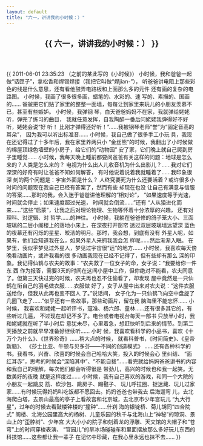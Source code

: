 ```yaml
---
layout: default
title: "六一，讲讲我的小时候：）"
---
```


<article class="post">
  <header class="post-header">
    <h1>{{ 六一，讲讲我的小时候：） }}</h1>
  </header>
  <div class="post-content">
    {{ 2011-06-01 23:35:23
（之前的某此写的《小时候》） 小时候，我和爸爸一起做“话匣子”，拿松香和焊锡焊接（我把它叫做“焊jian-”）， 听爸爸讲电阻上那些彩
色的线是什么意思，还有看他鼓弄电路板和上面那么多的元件 还有画的复杂的电路图。 小时候，我画了很多很多画，蜡笔的、水彩的、速
写的、素描的、国画的…… 爸爸把它们贴了家里的整整一面墙，每每让到家里来玩儿的小朋友羡慕不已，甚至有些嫉妒。 小时候，我弹钢
琴，白天爸爸妈妈不在家，我就弹给姥姥听，弹完了练习的曲目， 我就任意发挥，自我陶醉一番后问姥姥我弹得好不好听，姥姥会说“好
听！ 比刚才弹得还好听！”……我被钢琴老师“誉”为“固定音高的耳朵”， 因为我可以听出标准音…… 小时候，我自己做了很多手工小玩
具，我现在还记得过了十多年后，我在家里养两只小 “金丝熊”的时候，我翻出了小时候做的棉屋顶绿色墙壁的小房子，给它们的“动物园”
安了家，它们晚上就自己爬到房子里睡觉…… 小时候，我每天晚上睡前都要问爸爸有关这样的问题：地球是怎么来的？人类是怎么来的？
电视为什么出人儿收音机为什么出影儿？……我对它们深深的好奇有时让爸爸不知如何解答， 有时他说着说着我就睡着了……我印象很深
刻的两个问题是：宇宙外面是什么？ 人终究要死为什么还要活着？或许很多小时问的问题现在我自己已经有答案了，然而有些 却现在也没
让自己有满意与信服的答案……那时的我，会入迷于爸爸讲他理解的“相对论”， “如果速度等于光速，时间就会停止；如果速度超过光速，
时间就会倒流……”还有 “人从猿进化而来……”这些“启蒙”，让我之后对理论物理、生物等怀着十分浓厚的兴趣， 还有对理科、对逻辑、对
哲学……的神往。 小时候，我躺在爸爸修的鸽子笼大小、三面玻璃的二层小阁楼上的落地小床上，在深夜打开窗帘 透过双层玻璃墙远望深
蓝色的夜幕还有闪烁的星星、皎洁的明月。那时，我会想，到底有没有 外星人呢，如果有，他们会知道我在么，如果外星人来抓我我会怎
样呢……然后渐渐入眠。 在梦里，我似乎梦见过外星人，梦见过宇宙很“远”的地方…… 小时候，我喜欢每天傍晚看动画片，或许我看的很
多动画我现在已经不记得了，但有些却有那么 深的印象。我记得仙鹤与农夫的故事：“农夫救了一位女子的命，女子说：“我要给你一件东
西 作为报答，需要3天的时间在这间小屋中工作，但你绝对不能看，农夫同意了。但第三天快过完的时候，农夫再也忍不住偷看了，却发现
屋中竟然是一只仙鹤在衔自己的羽毛做衣服……衣服做 好了，女子从屋中出来对农夫说：“这件衣服送给你，但我从此再也变不回人
了。”说话间， 女子化为一只仙鹤飞向空中盘旋了几圈飞走了……”似乎还有一些故事，那些动画片，留在我 脑海里不能忘怀…… 小时候，
我喜欢和姥姥一起听评书，寇准、杨六郎、童林……还有很多其它的，有些听过几遍， 不过现在却记不多了。电台或者电视台每天一部书
只放半小时，我和姥姥就在听了半小时后 意犹未尽，心里着急，想赶快听到后来的情节。到第二天播放之前就早早准备好继续听…… 小时
候，我喜欢看科学的小品书，喜欢《十万个为什么》、《世界珍奇》……稍大点的时候， 就看科普书，《时间简史》、《皇帝新脑》、
《莎士比亚、牛顿与贝多芬——不同的创造模式》 ……还有各种科学的书。我看书，兴奋、欣喜的时候会自己哈哈大笑，投入的时候会心
里纠结、 “面红耳赤”，思考的时候会“深陷其中”、“不能自拔”……看完就给妈妈爸爸讲书的内容 和我自己的理解，每次他们都会听得很是
带劲儿，高兴的时候也和我一起笑。无数美好的夜晚 就是这样度过…… 小时候，我有自己喜欢的游戏，和同一个大院的小朋友一起跳皮
筋、砍沙包、跳房子、踢毽子、 玩儿呼拉圈、捉迷藏、玩儿过家家……有时候玩得妈妈叫吃饭都不愿回去。妈妈爸爸也带我去 后海遛弯
儿，去北海爬白塔，去景山最高的亭子上看故宫和北京城，去北京市少年宫玩儿 “九大行星”，过年的时候去看鼓楼钟楼的“撞钟”……什刹
海的银锭桥、菊儿胡同“四合院式” 阁楼、北海公园里高大的杨树、儿童乐园的秋千与北海山上“神秘”的琼洞、景山上的“歪脖树”、少年宫
大大小小的院子和刻着龙的浮雕、天文馆的大帽子和“苍穹”上的时间穿梭表演、 “官园儿”的旱冰场碰碰车和里面摆放那么多好玩儿东西的
科技馆……这些都让我一辈子 在记忆中珍藏，在我心里永远也抹不去…… }}
  </div>
</article>